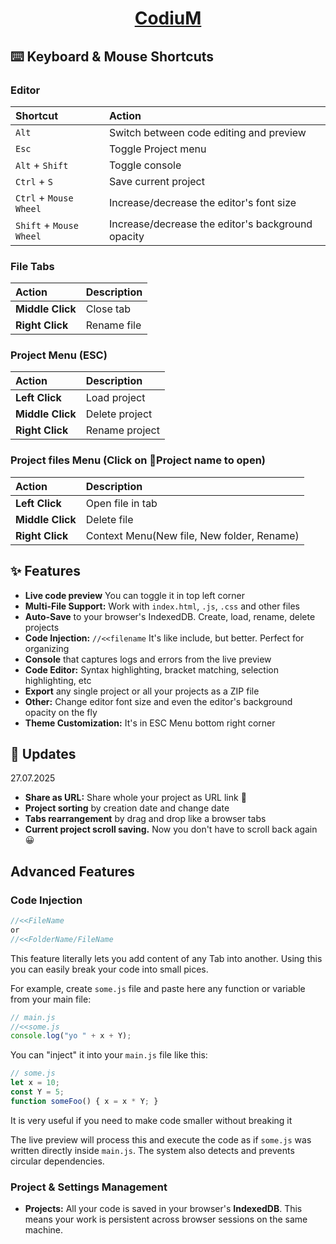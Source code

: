 <div align="center">
  <h1>
    <a href="https://enoxyum.github.io/CodiuM/Index.html">CodiuM</a>
  </h1>
</div>

## ⌨️ Keyboard & Mouse Shortcuts

### Editor
| Shortcut | Action |
| :--- | :--- |
| `Alt` | Switch between code editing and preview |
| `Esc` | Toggle Project menu |
| `Alt` + `Shift` | Toggle console |
| `Ctrl` + `S` | Save current project |
| `Ctrl` + `Mouse Wheel` | Increase/decrease the editor's font size |
| `Shift` + `Mouse Wheel` | Increase/decrease the editor's background opacity |

### File Tabs
| Action | Description |
| :--- | :--- |
| **Middle Click** | Close tab |
| **Right Click** | Rename file |

### Project Menu (ESC)
| Action | Description |
| :--- | :--- |
| **Left Click** | Load project |
| **Middle Click** | Delete project |
| **Right Click** | Rename project |

### Project files Menu (Click on 📁Project name to open)
| Action | Description |
| :--- | :--- |
| **Left Click** | Open file in tab |
| **Middle Click** | Delete file |
| **Right Click** | Context Menu(New file, New folder, Rename) |

## ✨ Features

*   **Live code preview** You can toggle it in top left corner
*   **Multi-File Support:** Work with `index.html`, `.js`, `.css` and other files
*   **Auto-Save** to your browser's IndexedDB. Create, load, rename, delete projects
*   **Code Injection:** `//<<filename` It's like include, but better. Perfect for organizing
*   **Console** that captures logs and errors from the live preview
*   **Code Editor:** Syntax highlighting, bracket matching, selection highlighting, etc
*   **Export** any single project or all your projects as a ZIP file
*   **Other:** Change editor font size and even the editor's background opacity on the fly
*   **Theme Customization:** It's in ESC Menu bottom right corner

## 🧪 Updates

27.07.2025
*   **Share as URL:** Share whole your project as URL link 🤯
*   **Project sorting** by creation date and change date
*   **Tabs rearrangement** by drag and drop like a browser tabs
*   **Current project scroll saving.** Now you don't have to scroll back again😀

##  Advanced Features

### Code Injection

```javascript
//<<FileName
or
//<<FolderName/FileName
```

This feature literally lets you add content of any Tab into another. Using this you can easily break your code into small pices.

For example, create `some.js` file and paste here any function or variable from your main file:
```javascript
// main.js
//<<some.js
console.log("yo " + x + Y);
```

You can "inject" it into your `main.js` file like this:
```javascript
// some.js
let x = 10;
const Y = 5;
function someFoo() { x = x * Y; }
```
It is very useful if you need to make code smaller without breaking it

The live preview will process this and execute the code as if `some.js` was written directly inside `main.js`. The system also detects and prevents circular dependencies.

### Project & Settings Management

*   **Projects:** All your code is saved in your browser's **IndexedDB**. This means your work is persistent across browser sessions on the same machine.
